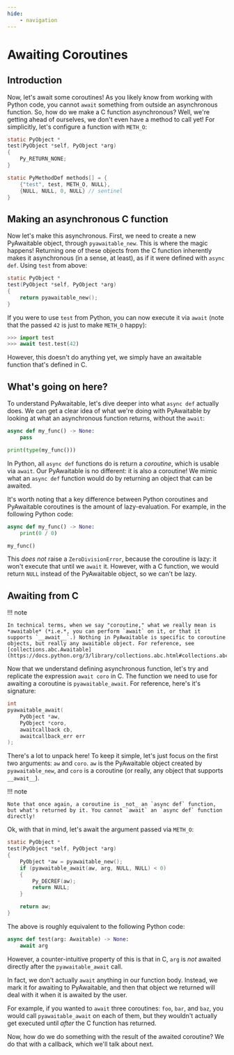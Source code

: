 ```yaml
---
hide:
    - navigation
---
```


# Awaiting Coroutines

## Introduction

Now, let's await some coroutines! As you likely know from working with Python code, you cannot `await` something from outside an asynchronous function. So, how do we make a C function asynchronous? Well, we're getting ahead of ourselves, we don't even have a method to call yet! For simplicitly, let's configure a function with `METH_O`:

```c
static PyObject *
test(PyObject *self, PyObject *arg)
{
    Py_RETURN_NONE;
}

static PyMethodDef methods[] = {
    {"test", test, METH_O, NULL},
    {NULL, NULL, 0, NULL} // sentinel
}
```

## Making an asynchronous C function

Now let's make this asynchronous. First, we need to create a new PyAwaitable object, through `pyawaitable_new`. This is where the magic happens! Returning one of these objects from the C function inherently makes it asynchronous (in a sense, at least), as if it were defined with `async def`. Using `test` from above:

```c
static PyObject *
test(PyObject *self, PyObject *arg)
{
    return pyawaitable_new();
}
```

If you were to use `test` from Python, you can now execute it via `await` (note that the passed `42` is just to make `METH_O` happy):

```py
>>> import test
>>> await test.test(42)
```

However, this doesn't do anything yet, we simply have an awaitable function that's defined in C.

## What's going on here?

To understand PyAwaitable, let's dive deeper into what `async def` actually does. We can get a clear idea of what we're doing with PyAwaitable by looking at what an asynchronous function returns, without the `await`:

```py
async def my_func() -> None:
    pass

print(type(my_func()))
```

In Python, all `async def` functions do is return a _coroutine_, which is usable via `await`. Our PyAwaitable is no different: it is also a coroutine! We mimic what an `async def` function would do by returning an object that can be awaited.

It's worth noting that a key difference between Python coroutines and PyAwaitable coroutines is the amount of lazy-evaluation. For example, in the following Python code:

```py
async def my_func() -> None:
    print(0 / 0)

my_func()
```

This _does not_ raise a `ZeroDivisionError`, because the coroutine is lazy: it won't execute that until we `await` it. However, with a C function, we would return `NULL` instead of the PyAwaitable object, so we can't be lazy.

## Awaiting from C

!!! note

    In technical terms, when we say "coroutine," what we really mean is *awaitable* (*i.e.*, you can perform `await` on it, or that it supports `__await__`.) Nothing in PyAwaitable is specific to coroutine objects, but really any awaitable object. For reference, see [collections.abc.Awaitable](https://docs.python.org/3/library/collections.abc.html#collections.abc.Awaitable).

Now that we understand defining asynchronous function, let's try and replicate the expression `await coro` in C. The function we need to use for awaiting a coroutine is `pyawaitable_await`. For reference, here's it's signature:

```c
int
pyawaitable_await(
    PyObject *aw,
    PyObject *coro,
    awaitcallback cb,
    awaitcallback_err err
);
```

There's a lot to unpack here! To keep it simple, let's just focus on the first two arguments: `aw` and `coro`. `aw` is the PyAwaitable object created by `pyawaitable_new`, and `coro` is a coroutine (or really, any object that supports `__await__`).

!!! note

    Note that once again, a coroutine is _not_ an `async def` function, but what's returned by it. You cannot `await` an `async def` function directly!

Ok, with that in mind, let's await the argument passed via `METH_O`:

```c
static PyObject *
test(PyObject *self, PyObject *arg)
{
    PyObject *aw = pyawaitable_new();
    if (pyawaitable_await(aw, arg, NULL, NULL) < 0)
    {
        Py_DECREF(aw);
        return NULL;
    }

    return aw;
}
```

The above is roughly equivalent to the following Python code:

```py
async def test(arg: Awaitable) -> None:
    await arg
```

However, a counter-intuitive property of this is that in C, `arg` is _not_ awaited directly after the `pyawaitable_await` call.

In fact, we don't actually `await` anything in our function body. Instead, we mark it for awaiting to PyAwaitable, and then that object we returned will deal with it when it is awaited by the user.

For example, if you wanted to `await` three coroutines: `foo`, `bar`, and `baz`, you would call `pyawaitable_await` on each of them, but they wouldn't actually get executed until _after_ the C function has returned.

Now, how do we do something with the result of the awaited coroutine? We do that with a callback, which we'll talk about next.

